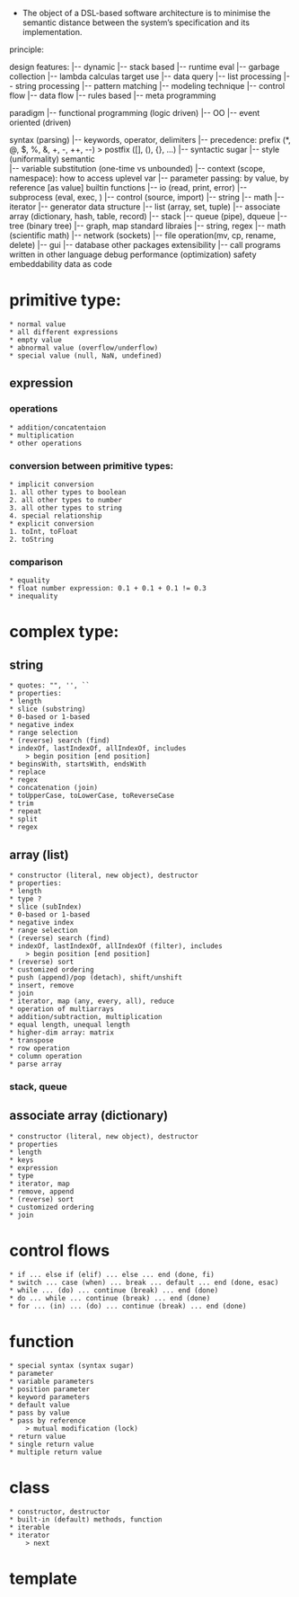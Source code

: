 * The object of a DSL-based software architecture is to minimise the
semantic distance between the system’s specification and its implementation.

principle: 

design features:
    |-- dynamic
    |-- stack based
    |-- runtime eval
    |-- garbage collection
    |-- lambda calculas
target use
    |-- data query
    |-- list processing 
    |-- string processing 
    |-- pattern matching 
    |-- modeling
technique
    |-- control flow
    |-- data flow
    |-- rules based
    |-- meta programming

paradigm
    |-- functional programming (logic driven)
    |-- OO
    |-- event oriented (driven)

syntax (parsing)
    |-- keywords, operator, delimiters
	|-- precedence: prefix (*, @, $, %, &, +, -, ++, --) > postfix ([], (), {}, ...)
    |-- syntactic sugar
    |-- style (uniformality)
semantic	
    |-- variable substitution (one-time vs unbounded)
    |-- context (scope, namespace): how to access uplevel var
    |-- parameter passing: by value, by reference [as value]
builtin functions
    |-- io (read, print, error)
    |-- subprocess (eval, exec, )
    |-- control (source, import)
    |-- string
    |-- math
    |-- iterator
    |-- generator
data structure
    |-- list (array, set, tuple)
    |-- associate array (dictionary, hash, table, record)
    |-- stack
    |-- queue (pipe), dqueue
    |-- tree (binary tree)
    |-- graph, map
standard libraies
    |-- string, regex
    |-- math (scientific math)
    |-- network (sockets)
    |-- file operation(mv, cp, rename, delete)
    |-- gui
    |-- database
other packages
extensibility
    |-- call programs written in other language
debug
performance (optimization)
safety
embeddability
data as code


# primitive type:
    * normal value
    * all different expressions
    * empty value
    * abnormal value (overflow/underflow)
    * special value (null, NaN, undefined)
## expression
### operations
    * addition/concatentaion
    * multiplication
    * other operations
### conversion between primitive types:
    * implicit conversion
	1. all other types to boolean
	2. all other types to number
	3. all other types to string
	4. special relationship
    * explicit conversion
	1. toInt, toFloat
	2. toString
### comparison
    * equality
	* float number expression: 0.1 + 0.1 + 0.1 != 0.3
    * inequality

# complex type:
## string
    * quotes: "", '', ``
    * properties:
	* length
    * slice (substring)
	* 0-based or 1-based
	* negative index
	* range selection
    * (reverse) search (find)
	* indexOf, lastIndexOf, allIndexOf, includes
	    > begin position [end position]
	* beginsWith, startsWith, endsWith
	* replace
	* regex
    * concatenation (join)
    * toUpperCase, toLowerCase, toReverseCase
    * trim
    * repeat
    * split
	* regex

## array (list)
    * constructor (literal, new object), destructor
    * properties:
	* length
	* type ?
    * slice (subIndex)
	* 0-based or 1-based
	* negative index
	* range selection
    * (reverse) search (find)
	* indexOf, lastIndexOf, allIndexOf (filter), includes
	    > begin position [end position]
    * (reverse) sort
	* customized ordering
    * push (append)/pop (detach), shift/unshift
    * insert, remove
    * join
    * iterator, map (any, every, all), reduce
    * operation of multiarrays
	* addition/subtraction, multiplication
	* equal length, unequal length
    * higher-dim array: matrix
	* transpose
	* row operation
	* column operation
    * parse array
### stack, queue

## associate array (dictionary)
    * constructor (literal, new object), destructor
    * properties
	* length
    * keys
	* expression
	* type
    * iterator, map
    * remove, append
    * (reverse) sort
	* customized ordering
    * join

# control flows
    * if ... else if (elif) ... else ... end (done, fi)
    * switch ... case (when) ... break ... default ... end (done, esac)
    * while ... (do) ... continue (break) ... end (done)
    * do ... while ... continue (break) ... end (done)
    * for ... (in) ... (do) ... continue (break) ... end (done)

# function
    * special syntax (syntax sugar)
    * parameter
	* variable parameters
	* position parameter
	* keyword parameters
	* default value
	* pass by value
	* pass by reference
	    > mutual modification (lock)
    * return value
	* single return value
	* multiple return value
# class
    * constructor, destructor
    * built-in (default) methods, function
    * iterable
	* iterator 
	    > next
# template
